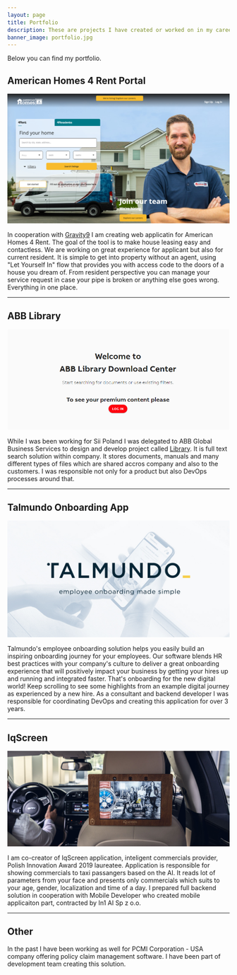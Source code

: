 ```yaml
---
layout: page
title: Portfolio
description: These are projects I have created or worked on in my career.
banner_image: portfolio.jpg
---
```



Below you can find my portfolio.


## American Homes 4 Rent Portal


![ah4r](/images/ah4r.png)

In cooperation with [Gravity9](https://gravity9solutions.com) I am creating web applicatin for American Homes 4 Rent. The goal of the tool is to make house leasing easy and contactless. We are working on great experience for applicant but also for current resident. It is simple to get into property without an agent, using "Let Yourself In" flow that provides you with access code to the doors of a house you dream of. From resident perspective you can manage your service request in case your pipe is broken or anything else goes wrong. Everything in one place.

---

## ABB Library


![talmundo](/images/abblibrary.png)

While I was been working for Sii Poland I was delegated to ABB Global Business Services to design and develop project called [Library](https://library.abb.com/). It is full text search solution within company. It stores documents, manuals and many different types of files which are shared accros company and also to the customers. I was responsible not only for a product but also DevOps processes around that.

---

## Talmundo Onboarding App

![talmundo](/images/talmundo.jpg)

Talmundo's employee onboarding solution helps you easily build an inspiring onboarding journey for your employees.
Our software blends HR best practices with your company's culture to deliver a great onboarding experience that will positively impact your business by getting your hires up and running and integrated faster. That's onboarding for the new digital world!
Keep scrolling to see some highlights from an example digital journey as experienced by a new hire. 
As a consultant and backend developer I was responsible for coordinating DevOps and creating this application for over 3 years.

---

## IqScreen

![iqscreen](/images/iq.jpg)

I am co-creator of IqScreen application, inteligent commercials provider, Polish Innovation Award 2019 laureatee. Application is responsible for showing commercials to taxi passangers based on the AI. It reads lot of parameters from your face and presents only commercials which suits to your age, gender, localization and time of a day. I prepared full backend solution in cooperation with Mobile Developer who created mobile applicaiton part, contracted by In1 AI Sp z o.o.

---

## Other

In the past I have been working as well for PCMI Corporation - USA company offering policy claim management software. I have been part of development team creating this solution.